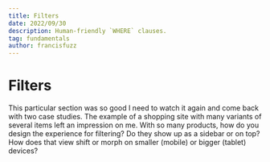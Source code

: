 ```yaml
---
title: Filters
date: 2022/09/30
description: Human-friendly `WHERE` clauses.
tag: fundamentals
author: francisfuzz
---
```


# Filters

This particular section was so good I need to watch it again and come back with two case studies. The example of  a shopping site with many variants of several items left an impression on me. With so many products, how do you design the experience for filtering? Do they show up as a sidebar or on top? How does that view shift or morph on smaller (mobile) or bigger (tablet) devices?
